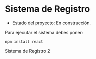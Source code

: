 <h1>Sistema de Registro</h1>

- Estado del proyecto: En construcción.

Para ejecutar el sistema debes poner:

```npm install react``` 

Sistema de Registro 2
